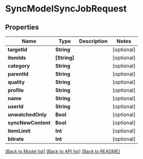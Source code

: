 # SyncModelSyncJobRequest

## Properties
Name | Type | Description | Notes
------------ | ------------- | ------------- | -------------
**targetId** | **String** |  | [optional] 
**itemIds** | **[String]** |  | [optional] 
**category** | **String** |  | [optional] 
**parentId** | **String** |  | [optional] 
**quality** | **String** |  | [optional] 
**profile** | **String** |  | [optional] 
**name** | **String** |  | [optional] 
**userId** | **String** |  | [optional] 
**unwatchedOnly** | **Bool** |  | [optional] 
**syncNewContent** | **Bool** |  | [optional] 
**itemLimit** | **Int** |  | [optional] 
**bitrate** | **Int** |  | [optional] 

[[Back to Model list]](../README.md#documentation-for-models) [[Back to API list]](../README.md#documentation-for-api-endpoints) [[Back to README]](../README.md)


